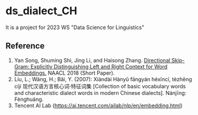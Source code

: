 # ds_dialect_CH
It is a project for 2023 WS "Data Science for Linguistics"

## Reference 
1. Yan Song, Shuming Shi, Jing Li, and Haisong Zhang. [Directional Skip-Gram: Explicitly Distinguishing Left and Right Context for Word Embeddings.](https://aclanthology.org/N18-2028/)  NAACL 2018 (Short Paper).
2. Líu, L.; Wáng, H.; Bǎi, Y. (2007): Xiàndài Hànyǔ fāngyán héxīncí, tèzhēng cíjí 现代汉语方言核心词·特征词集 [Collection of basic vocabulary words and characteristic dialect words in modern Chinese dialects]. Nánjīng: Fènghuáng.
3. Tencent AI Lab (https://ai.tencent.com/ailab/nlp/en/embedding.html)
